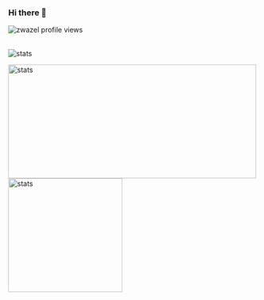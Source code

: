 ### Hi there 👋

<!-- ![Profile views](https://gpvc.arturio.dev/Zwazel) -->

<p align="left"> <img src="https://komarev.com/ghpvc/?username=zwazel&label=Profile%20views&color=0e75b6&style=flat" alt="zwazel profile views" /> </p>

 <br/>
<img alt="stats" src="https://github-readme-stats.vercel.app/api?username=Zwazel&show_icons=true&theme=dracula&count_private=false"/>

<p>
  <img alt="stats" width="500em" height="230em" src="https://github-readme-streak-stats.herokuapp.com/?user=Zwazel&theme=dracula"/>
  <img alt="stats" height="230em" src="https://github-readme-stats.vercel.app/api/top-langs/?username=Zwazel&theme=dracula"/>
</p>
